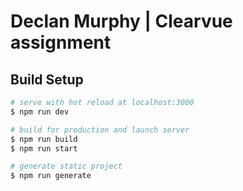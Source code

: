 # Declan Murphy | Clearvue assignment

## Build Setup

```bash
# serve with hot reload at localhost:3000
$ npm run dev

# build for production and launch server
$ npm run build
$ npm run start

# generate static project
$ npm run generate
```
